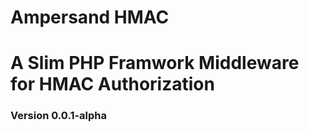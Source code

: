 Ampersand HMAC
==============

# A Slim PHP Framwork Middleware for HMAC Authorization

### Version 0.0.1-alpha
